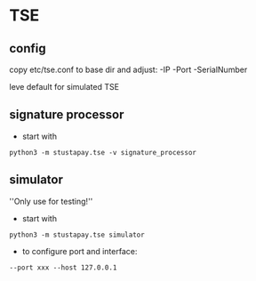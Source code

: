 # TSE

## config
copy etc/tse.conf to base dir and adjust:
-IP
-Port
-SerialNumber

leve default for simulated TSE

## signature processor

- start with
```shell
python3 -m stustapay.tse -v signature_processor
```

## simulator
''Only use for testing!''

- start with
```shell
python3 -m stustapay.tse simulator
```

- to configure port and interface:
```shell
--port xxx --host 127.0.0.1
```
